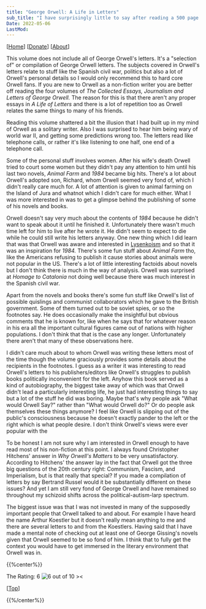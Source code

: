 ```yaml
---
title: "George Orwell: A Life in Letters"
sub_title: "I have surprisingly little to say after reading a 500 page compilation of letters by George Orwell."
Date: 2022-05-06
LastMod:
---
```


[[Home](https://otaking.xyz/)] [[Donate](https://patreon.com/denpa)] [[About](https://otaking.xyz/about.html)]

This volume does not include all of George Orwell's letters. It's a "selection of" or compilation of George Orwell letters. The subjects covered in Orwell's letters relate to stuff like the Spanish civil war, politics but also a lot of Orwell's personal details so I would only recommend this to hard core Orwell fans. If you are new to Orwell as a non-fiction writer you are better off reading the four volumes of *The Collected Essays, Journalism and Letters of George Orwell.* The reason for this is that there aren't any proper essays in *A Life of Letters* and there is a lot of repetition too as Orwell relates the same things to many of his friends.

Reading this volume shattered a bit the illusion that I had built up in my mind of Orwell as a solitary writer. Also I was surprised to hear him being wary of world war II, and getting some predictions wrong too. The letters read like telephone calls, or rather it's like listening to one half, one end of a telephone call.

Some of the personal stuff involves women. After his wife's death Orwell tried to court some women but they didn't pay any attention to him until his last two novels, *Animal Farm* and *1984* became big hits. There's a lot about Orwell's adopted son, Richard, whom Orwell seemed very fond of, which I didn't really care much for. A lot of attention is given to animal farming on the Island of Jura and whatnot which I didn't care for much either. What I was more interested in was to get a glimpse behind the publishing of some of his novels and books.

Orwell doesn't say very much about the contents of *1984* because he didn't want to speak about it until he finished it. Unfortunately there wasn't much time left for him to live after he wrote it. He didn't seem to expect to die while he could still write his letters anyway. One new thing which I did learn that was that Orwell was aware and interested in [Lysenkoism](https://en.wikipedia.org/wiki/Lysenkoism) and so that it was an inspiration for *1984.* There's some fun stuff about *Animal Farm* tho, like the Americans refusing to publish it cause stories about animals were not popular in the US. There's a lot of little interesting factoids about novels but I don't think there is much in the way of analysis. Orwell was surprised at *Homage to Catalonia* not doing well because there was much interest in the Spanish civil war.

Apart from the novels and books there's some fun stuff like Orwell's list of possible quislings and communist collaborators which he gave to the British government. Some of them turned out to be soviet spies, or so the footnotes say. He does occasionally make the insightful but obvious comments that he is known for, like when he says that for whatever reason in his era all the important cultural figures came out of nations with higher populations. I don't think that that is the case any longer. Unfortunately there aren't that many of these observations here.

I didn't care much about to whom Orwell was writing these letters most of the time though the volume graciously provides some details about the recipients in the footnotes. I guess as a writer it was interesting to read Orwell's letters to his publishers/editors like Orwell's struggles to publish books politically inconvenient for the left. Anyhow this book served as a kind of autobiography, the biggest take away of which was that Orwell didn't lead a particularly interesting life, he just had interesting things to say but a lot of the stuff he did was boring. Maybe that's why people ask "What would Orwell Say?" rather than "What would Orwell do?" Or do people ask themselves these things anymore? I feel like Orwell is slipping out of the public's consciousness because he doesn't exactly pander to the left or the right which is what people desire. I don't think Orwell's views were ever popular with the

To be honest I am not sure why I am interested in Orwell enough to have read most of his non-fiction at this point. I always found Christopher Hitchens' answer in *Why Orwell's Matters* to be very unsatisfactory. According to Hitchens' the answer lay in the fact that Orwell got the three big questions of the 20th century right: Communism, Fascism, and Imperialism, but is that really that special? If you made a compilation of letters by say Bertrand Russel would it be substantially different on these issues? And yet I am still very fond of George Orwell and have remained so throughout my schizoid shifts across the political-autism-larp spectrum.

The biggest issue was that I was not invested in many of the supposedly important people that Orwell talked to and about. For example I have heard the name Arthur Koestler but it doesn't really mean anything to me and there are several letters to and from the Koestlers. Having said that I have made a mental note of checking out at least one of George Gissing's novels given that Orwell seemed to be so fond of him. I think that to fully get the context you would have to get immersed in the literary environment that Orwell was in.

{{%center%}}

The Rating: 6
![6 out of 10 ><](https://otaking.xyz/images/rating-system/rank6.png)

[[Top](https://otaking.xyz/lit/orwell-life-letters.html#top)]

{{%/center%}}
